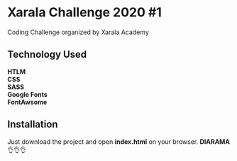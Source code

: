 # Xarala Challenge 2020 #1

Coding Challenge organized by Xarala Academy

## Technology Used

**HTLM**<br>
**CSS**<br>
**SASS**<br>
**Google Fonts**<br>
**FontAwsome**

## Installation

Just download the project and open **index.html** on your browser.
**DIARAMA**👌️👌️👌️
